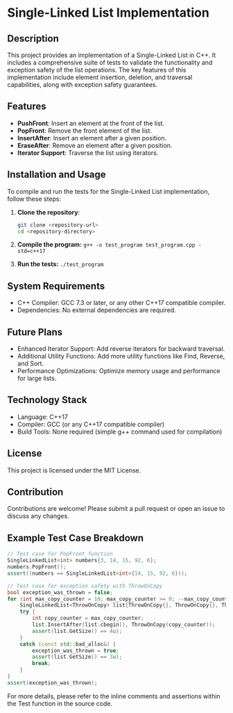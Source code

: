 # Single-Linked List Implementation

## Description
This project provides an implementation of a Single-Linked List in C++. It includes a comprehensive suite of tests to validate the functionality and exception safety of the list operations. The key features of this implementation include element insertion, deletion, and traversal capabilities, along with exception safety guarantees.

## Features
- **PushFront**: Insert an element at the front of the list.
- **PopFront**: Remove the front element of the list.
- **InsertAfter**: Insert an element after a given position.
- **EraseAfter**: Remove an element after a given position.
- **Iterator Support**: Traverse the list using iterators.

## Installation and Usage
To compile and run the tests for the Single-Linked List implementation, follow these steps:

1. **Clone the repository**:
   ```sh
   git clone <repository-url>
   cd <repository-directory>
2. **Compile the program:**
   ```g++ -o test_program test_program.cpp -std=c++17```

3. **Run the tests:**
   ```./test_program```

## System Requirements
- C++ Compiler: GCC 7.3 or later, or any other C++17 compatible compiler.
- Dependencies: No external dependencies are required.

## Future Plans
- Enhanced Iterator Support: Add reverse iterators for backward traversal.
- Additional Utility Functions: Add more utility functions like Find, Reverse, and Sort.
- Performance Optimizations: Optimize memory usage and performance for large lists.
  
## Technology Stack
- Language: C++17
- Compiler: GCC (or any C++17 compatible compiler)
- Build Tools: None required (simple g++ command used for compilation)
  
## License
This project is licensed under the MIT License.

## Contribution
Contributions are welcome! Please submit a pull request or open an issue to discuss any changes.

## Example Test Case Breakdown
```cpp
// Test case for PopFront function
SingleLinkedList<int> numbers{3, 14, 15, 92, 6};
numbers.PopFront();
assert((numbers == SingleLinkedList<int>{14, 15, 92, 6}));

// Test case for exception safety with ThrowOnCopy
bool exception_was_thrown = false;
for (int max_copy_counter = 10; max_copy_counter >= 0; --max_copy_counter) {
    SingleLinkedList<ThrowOnCopy> list{ThrowOnCopy{}, ThrowOnCopy{}, ThrowOnCopy{}};
    try {
        int copy_counter = max_copy_counter;
        list.InsertAfter(list.cbegin(), ThrowOnCopy(copy_counter));
        assert(list.GetSize() == 4u);
    }
    catch (const std::bad_alloc&) {
        exception_was_thrown = true;
        assert(list.GetSize() == 3u);
        break;
    }
}
assert(exception_was_thrown);
```
For more details, please refer to the inline comments and assertions within the Test function in the source code.
